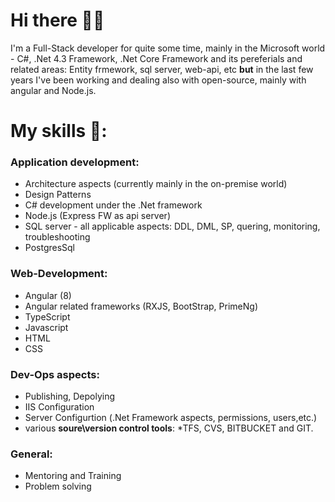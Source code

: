# Hi there 🚶‍♂️
I'm a Full-Stack developer for quite some time, mainly in the Microsoft world  - C#, .Net 4.3 Framework, .Net Core Framework and its pereferials and related areas: Entity frmework, sql server, web-api, etc **but** in the last few years I've been working and dealing also with open-source, mainly with angular and Node.js.


# My skills 📜:
### Application development:
- Architecture aspects (currently mainly in the on-premise world)
- Design Patterns
- C# development under the .Net framework
- Node.js (Express FW as api server)
- SQL server - all applicable aspects: DDL, DML, SP, quering, monitoring, troubleshooting
- PostgresSql

### Web-Development:
- Angular (8) 
- Angular related frameworks (RXJS, BootStrap, PrimeNg)
- TypeScript
- Javascript
- HTML
- CSS

### Dev-Ops aspects:
- Publishing, Depolying
- IIS Configuration 
- Server Configurtion (.Net Framework aspects, permissions, users,etc.)
- various **soure\version control tools**: *TFS, CVS, BITBUCKET and GIT.

### General:
- Mentoring and Training
- Problem solving 

<!--
**guyepstein/guyepstein** is a ✨ _special_ ✨ repository because its `README.md` (this file) appears on your GitHub profile.

Here are some ideas to get you started:

- 🔭 I’m currently working on ...
- 🌱 I’m currently learning ...
- 👯 I’m looking to collaborate on ...
- 🤔 I’m looking for help with ...
- 💬 Ask me about ...
- 📫 How to reach me: ...
- 😄 Pronouns: ...
- ⚡ Fun fact: ...-->


